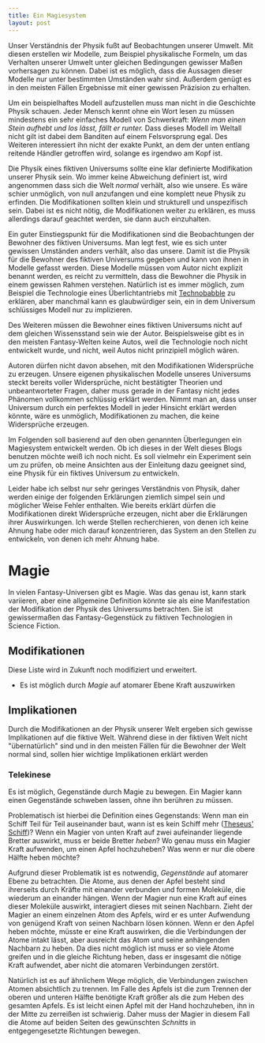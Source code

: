 ```yaml
---
title: Ein Magiesystem
layout: post
---
```

Unser Verständnis der Physik fußt auf Beobachtungen unserer Umwelt. Mit diesen erstellen wir Modelle, zum Beispiel physikalische Formeln, um das Verhalten unserer Umwelt unter gleichen Bedingungen gewisser Maßen vorhersagen zu können. Dabei ist es möglich, dass die Aussagen dieser Modelle nur unter bestimmten Umständen wahr sind. Außerdem genügt es in den meisten Fällen Ergebnisse mit einer gewissen Präzision zu erhalten.

Um ein beispielhaftes Modell aufzustellen muss man nicht in die Geschichte Physik schauen. Jeder Mensch kennt ohne ein Wort lesen zu müssen mindestens ein sehr einfaches Modell von Schwerkraft: *Wenn man einen Stein aufhebt und los lässt, fällt er runter.* Dass dieses Modell im Weltall nicht gilt ist dabei dem Banditen auf einem Felsvorsprung egal. Des Weiteren interessiert ihn nicht der exakte Punkt, an dem der unten entlang reitende Händler getroffen wird, solange es irgendwo am Kopf ist.

Die Physik eines fiktiven Universums sollte eine klar definierte Modifikation unserer Physik sein. Wo immer keine Abweichung definiert ist, wird angenommen dass sich die Welt *normal* verhält, also wie unsere. Es wäre schier unmöglich, von null anzufangen und eine komplett neue Physik zu erfinden. Die Modifikationen sollten klein und strukturell und unspezifisch sein. Dabei ist es nicht nötig, die Modifikationen weiter zu erklären, es muss allerdings darauf geachtet werden, sie dann auch einzuhalten.

Ein guter Einstiegspunkt für die Modifikationen sind die Beobachtungen der Bewohner des fiktiven Universums. Man legt fest, wie es sich unter gewissen Umständen anders verhält, also das unsere. Damit ist die Physik für die Bewohner des fiktiven Universums gegeben und kann von ihnen in Modelle gefasst werden. Diese Modelle müssen vom Autor nicht explizit benannt werden, es reicht zu vermitteln, dass die Bewohner die Physik in einem gewissen Rahmen verstehen. Natürlich ist es immer möglich, zum Beispiel die Technologie eines Überlichtantriebs mit [Technobabble](https://en.wikipedia.org/wiki/Technobabble) zu erklären, aber manchmal kann es glaubwürdiger sein, ein in dem Universum schlüssiges Modell nur zu implizieren.

Des Weiteren müssen die Bewohner eines fiktiven Universums nicht auf dem gleichen Wissensstand sein wie der Autor. Beispielsweise gibt es in den meisten Fantasy-Welten keine Autos, weil die Technologie noch nicht entwickelt wurde, und nicht, weil Autos nicht prinzipiell möglich wären.

Autoren dürfen nicht davon absehen, mit den Modifikationen Widersprüche zu erzeugen. Unsere eigenen physikalischen Modelle unseres Universums steckt bereits voller Widersprüche, nicht bestätigter Theorien und unbeantworteter Fragen, daher muss gerade in der Fantasy nicht jedes Phänomen vollkommen schlüssig erklärt werden. Nimmt man an, dass unser Universum durch ein perfektes Modell in jeder Hinsicht erklärt werden könnte, wäre es unmöglich, Modifikationen zu machen, die keine Widersprüche erzeugen.

Im Folgenden soll basierend auf den oben genannten Überlegungen ein Magiesystem entwickelt werden. Ob ich dieses in der Welt dieses Blogs benutzen möchte weiß ich noch nicht. Es soll vielmehr ein Experiment sein um zu prüfen, ob meine Ansichten aus der Einleitung dazu geeignet sind, eine Physik für ein fiktives Universum zu entwickeln.

Leider habe ich selbst nur sehr geringes Verständnis von Physik, daher werden einige der folgenden Erklärungen ziemlich simpel sein und möglicher Weise Fehler enthalten. Wie bereits erklärt dürfen die Modifikationen direkt Widersprüche erzeugen, nicht aber die Erklärungen ihrer Auswirkungen. Ich werde Stellen recherchieren, von denen ich keine Ahnung habe oder mich darauf konzentrieren, das System an den Stellen zu entwickeln, von denen ich mehr Ahnung habe.

# Magie
In vielen Fantasy-Universen gibt es Magie. Was das genau ist, kann stark variieren, aber eine allgemeine Definition könnte sie als eine Manifestation der Modifikation der Physik des Universums betrachten. Sie ist gewissermaßen das Fantasy-Gegenstück zu fiktiven Technologien in Science Fiction.

## Modifikationen
Diese Liste wird in Zukunft noch modifiziert und erweitert.

* Es ist möglich durch *Magie* auf atomarer Ebene Kraft auszuwirken

## Implikationen
Durch die Modifikationen an der Physik unserer Welt ergeben sich gewisse Implikationen auf die fiktive Welt. Während diese in der fiktiven Welt nicht "übernatürlich" sind und in den meisten Fällen für die Bewohner der Welt normal sind, sollen hier wichtige Implikationen erklärt werden

### Telekinese
Es ist möglich, Gegenstände durch Magie zu bewegen. Ein Magier kann einen Gegenstände schweben lassen, ohne ihn berühren zu müssen.

Problematisch ist hierbei die Definition eines Gegenstands: Wenn man ein Schiff Teil für Teil auseinander baut, wann ist es kein Schiff mehr ([Theseus' Schiff](https://en.wikipedia.org/wiki/Ship_of_Theseus))? Wenn ein Magier von unten Kraft auf zwei aufeinander liegende Bretter auswirkt, muss er beide Bretter *heben*? Wo genau muss ein Magier Kraft aufwenden, um einen Apfel hochzuheben? Was wenn er nur die obere Hälfte heben möchte?

Aufgrund dieser Problematik ist es notwendig, *Gegenstände* auf atomarer Ebene zu betrachten. Die Atome, aus denen der Apfel besteht sind ihrerseits durch Kräfte mit einander verbunden und formen Moleküle, die wiederum an einander hängen. Wenn der Magier nun eine Kraft auf eines dieser Moleküle auswirkt, interagiert dieses mit seinen Nachbarn. Zieht der Magier an einem einzelnen Atom des Apfels, wird er es unter Aufwendung von genügend Kraft von seinen Nachbarn lösen können. Wenn er den Apfel heben möchte, müsste er eine Kraft auswirken, die die Verbindungen der Atome intakt lässt, aber ausreicht das Atom und seine anhängenden Nachbarn zu heben. Da dies nicht möglich ist muss er so viele Atome greifen und in die gleiche Richtung heben, dass er insgesamt die nötige Kraft aufwendet, aber nicht die atomaren Verbindungen zerstört.

Natürlich ist es auf ähnlichem Wege möglich, die Verbindungen zwischen Atomen absichtlich zu trennen. Im Falle des Apfels ist die zum Trennen der oberen und unteren Hälfte benötigte Kraft größer als die zum Heben des gesamten Apfels. Es ist leicht einen Apfel mit der Hand hochzuheben, ihn in der Mitte zu zerreißen ist schwierig. Daher muss der Magier in diesem Fall die Atome auf beiden Seiten des gewünschten *Schnitts* in entgegengesetzte Richtungen bewegen.
